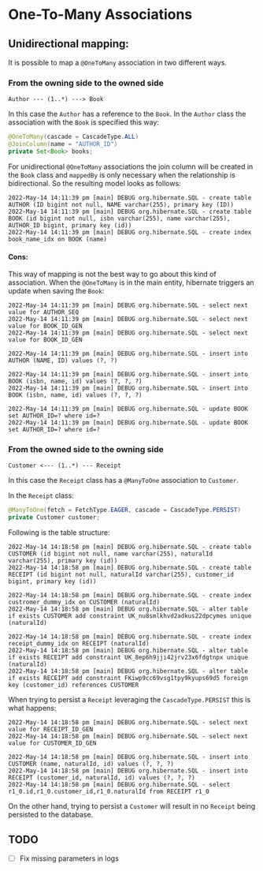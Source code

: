 # One-To-Many Associations

## Unidirectional mapping:

It is possible to map a `@OneToMany` association in two different ways. 

### From the owning side to the owned side

```
Author --- (1..*) ---> Book
```

In this case the `Author` has a reference to the `Book`. In the `Author` class the association with the `Book` is specified this way:

```java
@OneToMany(cascade = CascadeType.ALL)
@JoinColumn(name = "AUTHOR_ID")
private Set<Book> books;
```

For unidirectional `@OneToMany` associations the join column will be created in the `Book` class and `mappedBy` is only necessary when the relationship is bidirectional.
So the resulting model looks as follows:

```
2022-May-14 14:11:39 pm [main] DEBUG org.hibernate.SQL - create table AUTHOR (ID bigint not null, NAME varchar(255), primary key (ID))
2022-May-14 14:11:39 pm [main] DEBUG org.hibernate.SQL - create table BOOK (id bigint not null, isbn varchar(255), name varchar(255), AUTHOR_ID bigint, primary key (id))
2022-May-14 14:11:39 pm [main] DEBUG org.hibernate.SQL - create index book_name_idx on BOOK (name)
```

#### Cons:

This way of mapping is not the best way to go about this kind of association. When the `@OneToMany` is in the main entity, hibernate triggers an update when saving the `Book`:

```
2022-May-14 14:11:39 pm [main] DEBUG org.hibernate.SQL - select next value for AUTHOR_SEQ
2022-May-14 14:11:39 pm [main] DEBUG org.hibernate.SQL - select next value for BOOK_ID_GEN
2022-May-14 14:11:39 pm [main] DEBUG org.hibernate.SQL - select next value for BOOK_ID_GEN

2022-May-14 14:11:39 pm [main] DEBUG org.hibernate.SQL - insert into AUTHOR (NAME, ID) values (?, ?)

2022-May-14 14:11:39 pm [main] DEBUG org.hibernate.SQL - insert into BOOK (isbn, name, id) values (?, ?, ?)
2022-May-14 14:11:39 pm [main] DEBUG org.hibernate.SQL - insert into BOOK (isbn, name, id) values (?, ?, ?)

2022-May-14 14:11:39 pm [main] DEBUG org.hibernate.SQL - update BOOK set AUTHOR_ID=? where id=?
2022-May-14 14:11:39 pm [main] DEBUG org.hibernate.SQL - update BOOK set AUTHOR_ID=? where id=?
```

### From the owned side to the owning side

```
Customer <--- (1..*) --- Receipt
```

In this case the `Receipt` class has a `@ManyToOne` association to `Customer`.

In the `Receipt` class:

```java
@ManyToOne(fetch = FetchType.EAGER, cascade = CascadeType.PERSIST)
private Customer customer;
```

Following is the table structure:

```shell
2022-May-14 14:18:58 pm [main] DEBUG org.hibernate.SQL - create table CUSTOMER (id bigint not null, name varchar(255), naturalId varchar(255), primary key (id))
2022-May-14 14:18:58 pm [main] DEBUG org.hibernate.SQL - create table RECEIPT (id bigint not null, naturalId varchar(255), customer_id bigint, primary key (id))

2022-May-14 14:18:58 pm [main] DEBUG org.hibernate.SQL - create index custromer_dummy_idx on CUSTOMER (naturalId)
2022-May-14 14:18:58 pm [main] DEBUG org.hibernate.SQL - alter table if exists CUSTOMER add constraint UK_nu8smlkhvd2adkus22dpcymes unique (naturalId)

2022-May-14 14:18:58 pm [main] DEBUG org.hibernate.SQL - create index receipt_dummy_idx on RECEIPT (naturalId)
2022-May-14 14:18:58 pm [main] DEBUG org.hibernate.SQL - alter table if exists RECEIPT add constraint UK_8ep6h9jji42jrv23x6fdgtnpx unique (naturalId)
2022-May-14 14:18:58 pm [main] DEBUG org.hibernate.SQL - alter table if exists RECEIPT add constraint FKiwp9cc69vsg1tpy9kyups69d5 foreign key (customer_id) references CUSTOMER
```

When trying to persist a `Receipt` leveraging the `CascadeType.PERSIST` this is what happens:

```shell
2022-May-14 14:18:58 pm [main] DEBUG org.hibernate.SQL - select next value for RECEIPT_ID_GEN
2022-May-14 14:18:58 pm [main] DEBUG org.hibernate.SQL - select next value for CUSTOMER_ID_GEN

2022-May-14 14:18:58 pm [main] DEBUG org.hibernate.SQL - insert into CUSTOMER (name, naturalId, id) values (?, ?, ?)
2022-May-14 14:18:58 pm [main] DEBUG org.hibernate.SQL - insert into RECEIPT (customer_id, naturalId, id) values (?, ?, ?)
2022-May-14 14:18:58 pm [main] DEBUG org.hibernate.SQL - select r1_0.id,r1_0.customer_id,r1_0.naturalId from RECEIPT r1_0
```

On the other hand, trying to persist a `Customer` will result in no `Receipt` being persisted to the database.

## TODO
- [ ] Fix missing parameters in logs
